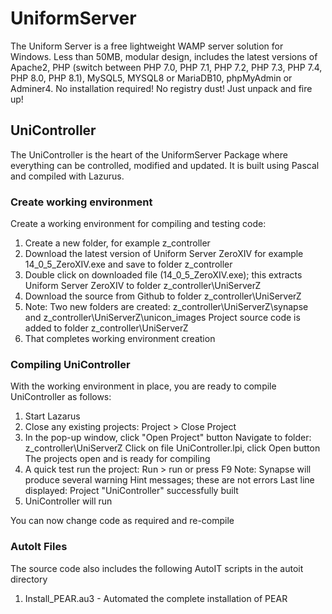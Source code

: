 # UniformServer
The Uniform Server is a free lightweight WAMP server solution for Windows. Less than 50MB, modular design, includes the latest versions of Apache2, PHP (switch between PHP 7.0, PHP 7.1, PHP 7.2, PHP 7.3, PHP 7.4, PHP 8.0, PHP 8.1), MySQL5, MYSQL8 or MariaDB10, phpMyAdmin or Adminer4. No installation required! No registry dust! Just unpack and fire up!

## UniController
The UniController is the heart of the UniformServer Package where everything can be controlled, modified and updated. It is built using Pascal and compiled with Lazurus.

### Create working environment

Create a working environment for compiling and testing code:

 1. Create a new folder, for example z_controller
 2. Download the latest version of Uniform Server ZeroXIV 
    for example 14_0_5_ZeroXIV.exe and save to folder z_controller
 3. Double click on downloaded file (14_0_5_ZeroXIV.exe); this extracts Uniform Server ZeroXIV to folder z_controller\UniServerZ
 4. Download the source from Github to folder z_controller\UniServerZ 
 5. Note: Two new folders are created: z_controller\UniServerZ\synapse and z_controller\UniServerZ\unicon_images
          Project source code is added to folder z_controller\UniServerZ
 6. That completes working environment creation
 
###  Compiling UniController

With the working environment in place, you are ready to compile UniController as follows:
 
 1. Start Lazarus
 2. Close any existing projects: Project > Close Project
 3. In the pop-up window, click "Open Project" button 
    Navigate to folder: z_controller\UniServerZ
    Click on file UniController.lpi, click Open button
    The projects open and is ready for compiling
 4. A quick test run the project: Run > run or press F9
    Note: Synapse will produce several warning Hint messages; these are not errors
    Last line displayed: Project "UniController" successfully built
 5. UniController will run

 You can now change code as required and re-compile 

### AutoIt Files

The source code also includes the following AutoIT scripts in the autoit directory

 1. Install_PEAR.au3 - Automated the complete installation of PEAR
